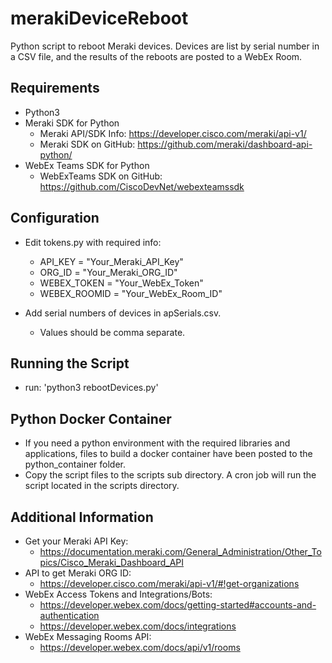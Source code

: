 # merakiDeviceReboot
Python script to reboot Meraki devices.  Devices are list by serial number in a CSV file, and the results of the reboots are posted to a WebEx Room.

## Requirements
* Python3
* Meraki SDK for Python
  * Meraki API/SDK Info: https://developer.cisco.com/meraki/api-v1/
  * Meraki SDK on GitHub: https://github.com/meraki/dashboard-api-python/
* WebEx Teams SDK for Python
  * WebExTeams SDK on GitHub: https://github.com/CiscoDevNet/webexteamssdk

## Configuration
* Edit tokens.py with required info:
  * API_KEY = "Your_Meraki_API_Key"
  * ORG_ID = "Your_Meraki_ORG_ID"
  * WEBEX_TOKEN = "Your_WebEx_Token"
  * WEBEX_ROOMID = "Your_WebEx_Room_ID"

* Add serial numbers of devices in apSerials.csv.  
  * Values should be comma separate.

## Running the Script
* run: 'python3 rebootDevices.py'

## Python Docker Container
* If you need a python environment with the required libraries and applications, files to build a docker container have been posted to the python_container folder.
* Copy the script files to the scripts sub directory.  A cron job will run the script located in the scripts directory.

## Additional Information
* Get your Meraki API Key:
  * https://documentation.meraki.com/General_Administration/Other_Topics/Cisco_Meraki_Dashboard_API
* API to get Meraki ORG ID:
  * https://developer.cisco.com/meraki/api-v1/#!get-organizations
* WebEx Access Tokens and Integrations/Bots:
  * https://developer.webex.com/docs/getting-started#accounts-and-authentication
  * https://developer.webex.com/docs/integrations
* WebEx Messaging Rooms API:
  * https://developer.webex.com/docs/api/v1/rooms
